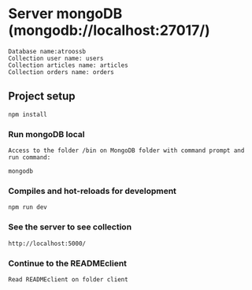 # Server mongoDB (mongodb://localhost:27017/)
```
Database name:atroossb
Collection user name: users
Collection articles name: articles
Collection orders name: orders
```

## Project setup
```
npm install
```

### Run mongoDB local
```
Access to the folder /bin on MongoDB folder with command prompt and run command:

mongodb
```

### Compiles and hot-reloads for development
```
npm run dev
```

### See the server to see collection
```
http://localhost:5000/
```
### Continue to the READMEclient
```
Read READMEclient on folder client
```
